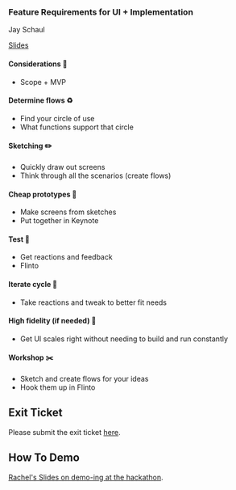 ### Feature Requirements for UI + Implementation  
Jay Schaul  
  
[Slides](12_UI+Implimentation.pdf)  

#### Considerations 💭
* Scope + MVP

#### Determine flows ♻  
* Find your circle of use
* What functions support that circle

#### Sketching ✏️ 
* Quickly draw out screens  
* Think through all the scenarios (create flows)  

#### Cheap prototypes 📱  
* Make screens from sketches  
* Put together in Keynote  

#### Test 🍺  
* Get reactions and feedback  
* Flinto  

#### Iterate cycle 🔁   
* Take reactions and tweak to better fit needs  

#### High fidelity (if needed) 💅   
* Get UI scales right without needing to build and run constantly  

#### Workshop ✂️  
* Sketch and create flows for your ideas  
* Hook them up in Flinto  

## Exit Ticket
Please submit the exit ticket [here](https://docs.google.com/forms/d/1kY1saO6qGEV74CrqNzB-Izh1xRJJB7mw90jiS3mTUj8/viewform).

## How To Demo  
[Rachel's Slides on demo-ing at the hackathon](http://slides.com/rchltr).
